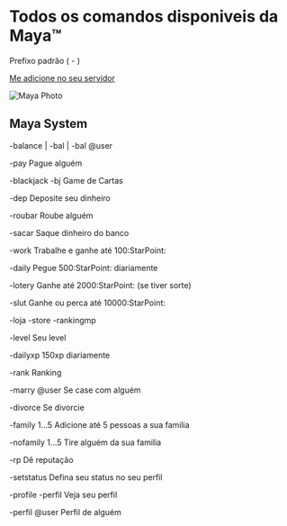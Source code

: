 # Todos os comandos disponiveis da Maya™
Prefixo padrão ( - )

[Me adicione no seu servidor](https://discord.gg/mx8eMx6)

![Maya Photo](https://github.com/rodycouto/MayaCommands/blob/main/Maya%20Picture.png)


## Maya System

-balance | -bal | -bal @user

-pay Pague alguém

-blackjack -bj Game de Cartas

-dep Deposite seu dinheiro

-roubar Roube alguém

-sacar Saque dinheiro do banco

-work Trabalhe e ganhe até 100:StarPoint:

-daily Pegue 500:StarPoint: diariamente

-lotery Ganhe até 2000:StarPoint: (se tiver sorte)

-slut Ganhe ou perca até 10000:StarPoint:

-loja -store -rankingmp

-level Seu level

-dailyxp 150xp diariamente

-rank Ranking

-marry @user Se case com alguém

-divorce Se divorcie

-family 1...5 Adicione até 5 pessoas a sua familia

-nofamily 1...5 Tire alguém da sua familia

-rp Dê reputação

-setstatus Defina seu status no seu perfil

-profile -perfil Veja seu perfil

-perfil @user Perfil de alguém
